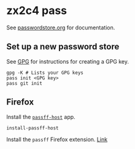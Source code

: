 # zx2c4 pass

See [passwordstore.org] for documentation.

## Set up a new password store
See [GPG](gpg.md) for instructions for creating a GPG key.
```
gpg -K # Lists your GPG keys
pass init <GPG key>
pass git init
```

## Firefox
Install the [`passff-host`] app.
```
install-passff-host
```

Install the `passff` Firefox extension.
[Link](https://addons.mozilla.org/en-US/firefox/addon/passff/)

[passwordstore.org]: https://www.passwordstore.org/
[`passff-host`]: https://github.com/passff/passff-host
